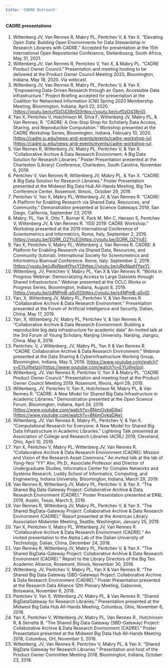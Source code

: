 ```yaml
---
title: 'CADRE Outreach'
---
```


#### CADRE presentations
1. Wittenberg JV, Van Rennes R, Mabry PL, Pentchev V, & Yan X. “Elevating Open Data: Building Open Environments for Data Stewardship in Research Libraries with CADRE.” Accepted for presentation at the 15th International Open Repositories Conference, Stellenboscg, South Africa, May 31, 2021.
2. Wittenberg JV, Van Rennes R, Pentchev V, Yan X, & Mabry PL. “CADRE Product Owner Council.” Presentation and meeting hosting to be delivered at the Product Owner Council Meeting 2020, Bloomington, Indiana, May 18, 2020. Via webcast.
3. Wittenberg JV, Van Rennes R, Mabry PL, Pentchev V, & Yan X.  “Empowering Data-Driven Research through an Open, Accessible Data Infrastructure.” Project Briefing accepted for presentation at the Coalition for Networked Information (CNI) Spring 2020 Membership Meeting, Bloomington, Indiana, April 22, 2020. [https://youtu.be/svf0zD438n0](https://youtu.be/svf0zD438n0).
4. Yan X, Pentchev V, Hutchinson M, Silva F, Wittenberg JV, Mabry PL, & Van Rennes, R. “CADRE: A One-Stop Shop for Scholarly Data Access, Sharing, and Reproducible Computation.” Workshop presented at the CADRE Workshop Series, Bloomington, Indiana, February 10, 2020. [https://cadre.iu.edu/news-and-events/events/cadre-workshop-iu](https://cadre.iu.edu/news-and-events/events/cadre-workshop-iu).
5. Van Rennes R, Wittenberg JV, Mabry PL, Pentchev V, & Yan X. “Collaborative Archive & Data Research Environment: A Big Data Solution for Research Libraries.” Poster Presentation presented at the Charleston (Library) Conference, Charleston, South Carolina, November 6, 2019.
6. Pentchev V, Van Rennes R, Wittenberg JV, Mabry PL, & Yan X. “CADRE: A Big Data Solution for Research Libraries.” Poster Presentation presented at the Midwest Big Data Hub All-Hands Meeting, Big Ten Conference Center, Rosemont, Illinois., October 29, 2019.
7. Pentchev V, Yan X, Mabry PL, Wittenberg JV, & Van Rennes R. “CADRE: A Platform for Enabling Research via Shared Data, Resources, and Community.” Demonstration presented at Science Gateways 2019, San Diego, California, September 23, 2019.
8. Mabry, PL, Yan X, Otto T, Borner K, Park M, Min C, Hansen S, Pentchev V, Wittenberg JV, & Van Rennes R. “ISSI 2019: CADRE Workshop.” Workshop presented at the 2019 International Conference of Scientometrics and Informetrics, Rome, Italy, September 2, 2019. [https://youtu.be/SORK_OZYjcE](https://youtu.be/SORK_OZYjcE).
9. Yan X, Pentchev V, Mabry PL, Wittenberg J, Van Rennes R. CADRE: A Platform for Enabling Research via Shared Data, Resources, and Community (tutorial). International Society for Scientometrics and Informetrics Biannual Conference. Rome, Italy. September 2, 2019. [https://youtu.be/uRpNaqHYgxY](https://youtu.be/uRpNaqHYgxY).
10. Wittenberg, JV, Pentchev V, Mabry PL, Yan X & Van Rennes R. “Works in Progress Webinar: Democratizing Access to Large Datasets through Shared Infrastructure.” Webinar presented at the OCLC Works in Progress Series, Bloomington, Indiana, August 8, 2019. [https://youtu.be/s4NPmB-aSv0](https://youtu.be/s4NPmB-aSv0).
11. Yan, X, Wittenberg JV, Mabry PL, Pentchev V, & Van Rennes R. “Collaborative Archive & Data Research Environment.” Presentation presented at the Forum of Artificial Intelligence and Security, Dalian, China, May 17, 2019.
12. Yan, X, Wittenberg JV, Mabry PL, Pentchev V, & Van Rennes R. “Collaborative Archive & Data Research Environment: Building a reproducible big data infrastructure for academic data” An invited talk at the 3rd Forum of Young Scholars, Nanjing University. Nanjing, Jiangsu, China. May 8, 2019.
13. Pentchev, V, J Wittenberg, JV, Mabry PL, Yan X & Van Rennes R. “CADRE: Collaborative Archive & Data Research Environment.” Webinar presented at the Data Sharing & Cyberinfrastructure Working Group, Bloomington, Indiana, May 3, 2019. [https://www.youtube.com/watch?v=EYIJjlheIzo](https://www.youtube.com/watch?v=EYIJjlheIzo).
14. Wittenberg, JV, Van Rennes R, Pentchev V, Yan X & Mabry PL. “CADRE Product Owner Council.” Presentation and meeting host at the Product Owner Council Meeting 2019, Rosemont, Illinois, April 29, 2019.
15. Wittenberg, JV, Pentchev V, Yan X, Hutchinson M, Mabry PL, & Van Rennes R. “CADRE: A New Model for Shared Big Data Infrastructure in Academic Libraries.” Demonstration presented at the Open Science Forum, Bloomington, Indiana, April 24, 2019. [https://www.youtube.com/watch?v=8NjmOvkqDAw](https://www.youtube.com/watch?v=8NjmOvkqDAw).
16. Wittenberg, JV, Van Rennes R, Mabry PL, Pentchev V, & Yan X. “Computational Research for Everyone: A New Model for Shared Big Data Infrastructure in Academic Libraries.” Lightning Talk presented at Association of College and Research Libraries (ACRL) 2019, Cleveland, Ohio, April 10, 2019.
17. Yan X, Pentchev V, Mabry PL, Wittenberg JV, Van Rennes R. “Collaborative Archive & Data Research Environment (CADRE): Mission and Vision of the Research Asset Commons.” An invited talk at the lab of Yong-Yeol “YY” Ahn, Ph.D., Associate Professor and Director of Undergraduate Studies, Informatics Center for Complex Networks and Systems Research, Luddy School of Informatics, Computing, and Engineering, Indiana University, Bloomington, Indiana, March 29, 2019.
18. Van Rennes R, Wittenberg JV, Mabry PL, Pentchev V, & Yan X. “The Shared Big Data Gateway Project: Collaborative Archive & Data Research Environment (CADRE).” Poster Presentation presented at ER&L 2019, Austin, Texas, March 5, 2019.
19. Van Rennes R, Wittenberg JV, Mabry PL, Pentchev V, & Yan X. “The Shared BigData-Gateway Project: Collaborative Archive & Data Research Environment (CADRE).” Report presented at the American Library Association Midwinter Meeting, Seattle, Washington, January 25, 2019.
20. Yan X, Pentchev V, Mabry PL, Wittenberg JV, Van Rennes R. “Collaborative Archive & Data Research Environment (CADRE).” An invited presentation to the Alpha Lab of the Dalian University of Technology, Dalian, China, December 24, 2018.
21. Van Rennes R, Wittenberg JV, Mabry PL, Pentchev V, & Yan X. “The Shared BigData-Gateway Project: Collaborative Archive & Data Research Environment (CADRE).” Report to the Library Directors of the Big Ten Academic Alliance, Rosemont, Illinois, November 30, 2018.
22. Wittenberg, JV, Pentchev V, Mabry PL, Yan X & Van Rennes R. “The Shared Big Data Gateway (SBD-Gateway) Project: Collaborative Archive & Data Research Environment (CADRE).” Poster Presentation presented at the Research Data Alliance 12th Plenary Meeting, Gaborone, Botswana, November 6, 2018.
23. Pentchev V, Yan X, Wittenberg JV, Mabry PL, & Van Rennes R. “Shared BigDataGateway for Research Libraries.” Presentation presented at the Midwest Big Data Hub All-Hands Meeting, Columbus, Ohio, November 6, 2018.
24. Yan X, Pentchev V, Wittenberg JV, Mabry PL, Van Rennes R., Hutchinson R, & Serrette B. “The Shared Big Data Gateway (SBD-Gateway) Project: Collaborative Archive & Data Research Environment (CADRE).” Poster Presentation presented at the Midwest Big Data Hub All-Hands Meeting 2018, Columbus, OH, November 5, 2018.
25. Wittenberg, JV, Van Rennes R, Pentchev V, Mabry PL, & Yan X. “Shared BigData Gateway for Research Libraries.” Presentation and host of the Product Owner Committee Meeting 2018, Bloomington, Indiana, October 23, 2018.